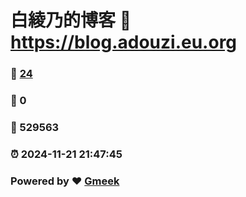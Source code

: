 # 白綾乃的博客 :link: https://blog.adouzi.eu.org 
### :page_facing_up: [24](https://blog.adouzi.eu.org/tag.html) 
### :speech_balloon: 0 
### :hibiscus: 529563 
### :alarm_clock: 2024-11-21 21:47:45 
### Powered by :heart: [Gmeek](https://github.com/Meekdai/Gmeek)
